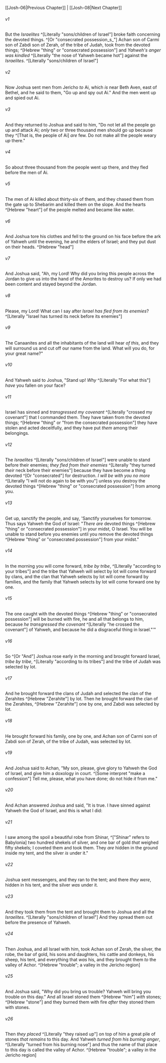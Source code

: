 ﻿---
aliases:
  - Joshua 7
---

[[Josh-06|Previous Chapter]] | [[Josh-08|Next Chapter]]

###### v1
But the _Israelites_ ^[Literally "sons/children of Israel"] broke faith concerning the devoted things. ^[Or "consecrated possession_s_"] Achan son of Carmi son of Zabdi son of Zerah, of the tribe of Judah, took from the devoted things; ^[Hebrew "thing" or "consecrated possession"] and _Yahweh's anger was kindled_ ^[Literally "the nose of Yahweh became hot"] against the _Israelites_. ^[Literally "sons/children of Israel"]

###### v2
Now Joshua sent men from Jericho _to_ Ai, which _is_ near Beth Aven, east of Bethel, and he said to them, "Go up and spy out Ai." And the men went up and spied out Ai.

###### v3
And they returned to Joshua and said to him, "Do not let all the people go up and attack Ai; _only_ two or three thousand men should go up because they ^[That is, the people of Ai] _are_ few. Do not make all the people weary _up_ there."

###### v4
So about three thousand from the people went up there, and they fled before the men of Ai.

###### v5
The men of Ai killed about thirty-six of them, and they chased them from the gate up to Shebarim and killed them on the slope. And the hearts ^[Hebrew "heart"] of the people melted and became like water.

###### v6
And Joshua tore his clothes and fell to the ground on his face before the ark of Yahweh until the evening, he and the elders of Israel; and they put dust on their heads. ^[Hebrew "head"]

###### v7
And Joshua said, "Ah, my Lord! Why did you bring this people across the Jordan to give us into the hand of the Amorites to destroy us? If only we had been content and stayed beyond the Jordan.

###### v8
Please, my Lord! What can I say after _Israel has fled from its enemies_? ^[Literally "Israel has turned its neck before its enemies"]

###### v9
The Canaanites and all the inhabitants of the land will hear _of this_, and they will surround us and cut off our name from the land. What will you do, for your great name?"

###### v10
And Yahweh said to Joshua, "Stand up! _Why_ ^[Literally "For what this"] _have_ you fallen on your face?

###### v11
Israel has sinned and _transgressed my covenant_ ^[Literally "crossed my covenant"] that I commanded them. They have taken from the devoted things; ^[Hebrew "thing" or "from the consecrated possession"] they have stolen and acted deceitfully, and they have put _them_ among their belongings.

###### v12
The _Israelites_ ^[Literally "sons/children of Israel"] were unable to stand before their enemies; _they fled from their enemies_ ^[Literally "they turned _their_ neck before their enemies"] because they have become a thing devoted ^[Or "consecrated"] for destruction. _I will be with you no more_ ^[Literally "I will not do again to be with you"] unless you destroy the devoted things ^[Hebrew "thing" or "consecrated possession"] from among you.

###### v13
Get up, sanctify the people, and say, 'Sanctify yourselves for tomorrow. Thus says Yahweh the God of Israel: "_There are_ devoted things ^[Hebrew "thing" or "consecrated possession"] in your midst, O Israel. You will be unable to stand before you enemies until you remove the devoted things ^[Hebrew "thing" or "consecrated possession"] from your midst."

###### v14
In the morning you will come forward, _tribe by tribe_, ^[Literally "according to your tribes"] and the tribe that Yahweh will select by lot will come forward by clans, and the clan that Yahweh selects by lot will come forward by families, and the family that Yahweh selects by lot will come forward one by one.

###### v15
The one caught with the devoted things ^[Hebrew "thing" or "consecrated possession"] will be burned with fire, he and all that belongs to him, because _he transgressed the covenant_ ^[Literally "he crossed the covenant"] of Yahweh, and because he did a disgraceful thing in Israel."'"

###### v16
So ^[Or "And"] Joshua rose early in the morning and brought forward Israel, _tribe by tribe_, ^[Literally "according to its tribes"] and the tribe of Judah was selected by lot.

###### v17
And he brought forward the clans of Judah and selected the clan of the Zerahites ^[Hebrew "Zerahite"] by lot. Then he brought forward the clan of the Zerahites, ^[Hebrew "Zerahite"] one by one, and Zabdi was selected by lot.

###### v18
He brought forward his family, one by one, and Achan son of Carmi son of Zabdi son of Zerah, of the tribe of Judah, was selected by lot.

###### v19
And Joshua said to Achan, "My son, please, give glory to Yahweh the God of Israel, and give him a doxology in court. ^[Some interpret "make a confession"] Tell me, please, what you have done; do not hide _it_ from me."

###### v20
And Achan answered Joshua and said, "It is true. I have sinned against Yahweh the God of Israel, and this is what I did:

###### v21
I saw among the spoil a beautiful robe from Shinar, ^["Shinar" refers to Babylonia] two hundred shekels of silver, and one bar of gold _that_ weighed fifty shekels; I coveted them and took them. They _are_ hidden in the ground inside my tent, and the silver _is_ under it."

###### v22
Joshua sent messengers, and they ran to the tent; and there _they were_, hidden in his tent, and the silver _was_ under it.

###### v23
And they took them from the tent and brought them to Joshua and all the _Israelites_. ^[Literally "sons/children of Israel"] And they spread them out before the presence of Yahweh.

###### v24
Then Joshua, and all Israel with him, took Achan son of Zerah, the silver, the robe, the bar of gold, his sons and daughters, his cattle and donkeys, his sheep, his tent, and everything that _was_ his, and they brought them _to_ the valley of Achor. ^[Hebrew "trouble"; a valley in the Jericho region]

###### v25
And Joshua said, "Why did you bring us trouble? Yahweh will bring you trouble on this day." And all Israel stoned them ^[Hebrew "him"] _with_ stones; ^[Hebrew "stone"] and they burned them with fire _after_ they stoned them with stones.

###### v26
Then _they placed_ ^[Literally "they raised up"] on top of him a great pile of stones _that remains_ to this day. And Yahweh _turned from his burning anger_, ^[Literally "turned from his burning nose"] and thus the name of that place to this day is called the valley of Achor. ^[Hebrew "trouble"; a valley in the Jericho region]